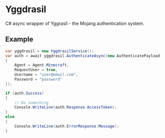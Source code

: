 # Yggdrasil
C# async wrapper of Yggrasil - the Mojang authentication system.

## Example
```cs
var yggdrasil = new YggdrasilService();
var auth = await yggdrasil.AuthenticateAsync(new AuthenticatePayload
{
    Agent = Agent.Minecraft,
    RequestUser = true,
    Username = "user@email.com",
    Password = "password"
});

if (auth.Success)
{
    // Do something
    Console.WriteLine(auth.Response.AccessToken);
}
else
{
    Console.WriteLine(auth.ErrorResponse.Message);
}
```
